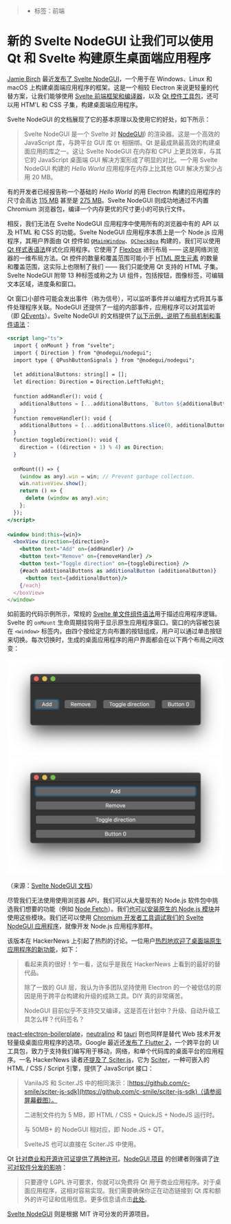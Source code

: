 > * 标签：前端

# 新的 Svelte NodeGUI 让我们可以使用 Qt 和 Svelte 构建原生桌面端应用程序

[Jamie Birch](https://twitter.com/LinguaBrowse) 最近[发布了 Svelte NodeGUI](https://twitter.com/LinguaBrowse/status/1367929896685756422)，一个用于在 Windows、Linux 和 macOS 上构建桌面端应用程序的框架。这是一个相较 Electron 来说更轻量的代替方案，让我们能够使用 [Svelte 前端框架和编译器](https://svelte.dev/)，以及 [Qt 控件工具包](https://www.qt.io/)，还可以用 HTM'L 和 CSS 子集，构建桌面端应用程序。

Svelte NodeGUI 的文档展现了它的基本原理以及使用它的好处，如下所示：

> Svelte NodeGUI 是一个 Svelte 对 [NodeGUI](https://nodegui.org/)) 的渲染器。这是一个高效的 JavaScript 库，与跨平台 GUI 库 `Qt` 相捆绑。Qt 是最成熟最高效的构建桌面应用的库之一。这让 Svelte NodeGUI 在内存和 CPU 上更具效率，与其它的 JavaScript 桌面端 GUI 解决方案形成了明显的对比。一个用 Svelte NodeGUI 构建的 *Hello World* 应用程序在内存上比其他 GUI 解决方案少占用 20 MB。

有的开发者已经报告称一个基础的 *Hello World* 的用 Electron 构建的应用程序的尺寸会高达 [115 MB](https://medium.com/gowombat/how-to-reduce-the-size-of-an-electron-app-installer-a2bc88a37732) 甚至是 [275 MB](https://stackoverflow.com/questions/59731319/how-can-i-reduce-my-275mb-hello-world-electron-package-size)。Svelte NodeGUI 则成功地通过不内置 Chromium 浏览器包，编译一个内存更优的尺寸更小的可执行文件。

相反，我们无法在 Svelte NodeGUI 应用程序中使用所有的浏览器中有的 API 以及 HTML 和 CSS 的功能。Svelte NodeGUI 应用程序本质上是一个 Node.js 应用程序，其用户界面由 Qt 控件如 [`QMainWindow`](https://doc.qt.io/qt-5/qmainwindow.html)、[`QCheckBox`](https://doc.qt.io/qt-5/qcheckbox.html) 构建的，我们可以使用 [Qt 样式表语法](https://doc.qt.io/qt-5/stylesheet-syntax.html)样式化应用程序。它使用了 [Flexbox](https://developer.mozilla.org/en-US/docs/Learn/CSS/CSS_layout/Flexbox) 进行布局 —— 这是网络浏览器的一维布局方法。Qt 控件的数量和覆盖范围可能小于 [HTML 原生元素](https://www.htmlquick.com/reference/tags.html) 的数量和覆盖范围，这实际上也限制了我们 —— 我们只能使用 Qt 支持的 HTML 子集。Svelte NodeGUI 附带 13 种标签或称之为 UI 组件，包括按钮，图像标签，可编辑文本区域，进度条和窗口。

Qt 窗口小部件可能会发出事件（称为信号），可以监听事件并以编程方式将其与事件处理程序关联。NodeGUI 还提供了一组的内部事件，应用程序可以对其监听（即 [QEvents](https://svelte.nodeGUI.org/docs/GUIdes/handle-events#event-handling)）。Svelte NodeGUI 的文档提供了[以下示例，说明了布局机制和事件语法](https://svelte.nodeGUI.org/docs/GUIdes/handle-events#how-do-i-know-which-events-are-supported-)：

```jsx
<script lang="ts">
  import { onMount } from "svelte";
  import { Direction } from "@nodegui/nodegui";
  import type { QPushButtonSignals } from "@nodegui/nodegui";

  let additionalButtons: string[] = [];
  let direction: Direction = Direction.LeftToRight;

  function addHandler(): void {
    additionalButtons = [...additionalButtons, `Button ${additionalButtons.length}`];
  }
  function removeHandler(): void {
    additionalButtons = [...additionalButtons.slice(0, additionalButtons.length - 1)];
  }
  function toggleDirection(): void {
    direction = ((direction + 1) % 4) as Direction;
  }

  onMount(() => {
    (window as any).win = win; // Prevent garbage collection.
    win.nativeView.show();
    return () => {
      delete (window as any).win;
    };
  });
</script>

<window bind:this={win}>
  <boxView direction={direction}>
    <button text="Add" on={addHandler} />
    <button text="Remove" on={removeHandler} />
    <button text="Toggle direction" on={toggleDirection} />
    {#each additionalButtons as additionalButton (additionalButton)}
      <button text={additionalButton}/>
    {/each}
  </boxView>
</window>
```

如前面的代码示例所示，常规的 [Svelte 单文件组件语法](https://svelte.dev/tutorial/basics)用于描述应用程序逻辑。Svelte 的 `onMount` 生命周期挂钩用于显示原生应用程序窗口。窗口的内容被包装在 `<window>` 标签内，由四个按给定方向布置的按钮组成，用户可以通过单击按钮来切换。每次切换时，生成的桌面应用程序的用户界面都会在以下两个布局之间改变：

![框布局示例 1](../images/svelte-nodegui-native-desktop.md-box-layout-1.png)
![框布局示例 2](../images/svelte-nodegui-native-desktop.md-box-layout-2.png)

（来源：[Svelte NodeGUI 文档](https://svelte.nodegui.org/docs/guides/layout#boxview-layout)）

尽管我们无法使用使用浏览器 API，我们可以从大量现有的 Node.js 软件包中挑选我们想要的功能（例如 [Node Fetch](https://github.com/node-fetch/node-fetch)）。我们[也可以安装原生的 Node.js 模块](https://svelte.nodegui.org/docs/guides/using-native-node-modules)并使用这些模块。我们还可以使用 [Chromium 开发者工具](https://nodejs.org/en/docs/inspector/)[调试我们的 Svelte NodeGUI 应用程序](https://svelte.nodegui.org/docs/guides/debugging)，就像开发 Node.js 应用程序那样。

该版本在 HackerNews 上引起了热烈的讨论。一位用户[热烈地欢迎了桌面端原生应用程序的新功能](https://news.ycombinator.com/item?id=26361924)，如下：

> 看起来真的很好！乍一看，这似乎是我在 HackerNews 上看到的最好的替代品。
>
> 除了一致的 GUI 层，我认为许多团队坚持使用 Electron 的一个被低估的原因是用于跨平台构建和升级的成熟工具。DIY 真的非常痛苦。
>
> NodeGUI 目前似乎不支持交叉编译，这是否在计划中？升级、自动升级工具怎么样？代码签名？

[react-electron-boilerplate](https://electron-react-boilerplate.js.org/)，[neutralino](https://neutralino.js.org/) 和 [tauri](https://tauri.studio/en/) 则也同样是替代 Web 技术开发轻量级桌面应用程序的选项。Google 最近还[发布了 Flutter 2](https://www.infoq.com/news/2021/03/flutter-2-released/)，一个跨平台的 UI 工具包，致力于支持我们编写用于移动，网络，和单个代码库的桌面平台的应用程序。一名 HackerNews 读者还[提及了 Sciter.js](https://news.ycombinator.com/item?id=26364927)，它为 [Sciter](https://sciter.com/)，一种可嵌入的 HTML / CSS / Script 引擎，提供了 JavaScript 接口：

> VanilaJS 和 Sciter.JS 中的相同演示：[https://github.com/c-smile/sciter-js-sdk](https://github.com/c-smile/sciter-js-sdk)（请参阅屏幕截图）。
>
> 二进制文件约为 5 MB，即 HTML / CSS + QuickJS + NodeJS 运行时。
>
> 与 50MB+ 的 NodeGUI 相对应，即 Node.JS + QT。
>
> SvelteJS 也可以直接在 Sciter.JS 中使用。

Qt [针对商业和开源许可证提供了两种许可](https://www.qt.io/licensing/)。[NodeGUI 项目](https://docs.nodegui.org/) 的创建者则强调了[许可对软件分发的影响](https://twitter.com/a7ulr/status/1225498258233053184?s=21)：

> 只要遵守 LGPL 许可要求，你就可以免费将 Qt 用于商业应用程序。对于桌面应用程序，这相对容易实现。我们需要确保你正在动态链接到 Qt 库和额外的许可证和信用信息。更多信息请点击[此处](https://www.youtube.com/watch?v=bwTlCBbB3RY)。

[Svelte NodeGUI](https://github.com/nodegui/svelte-nodegui) 则是根据 MIT 许可分发的开源项目。
